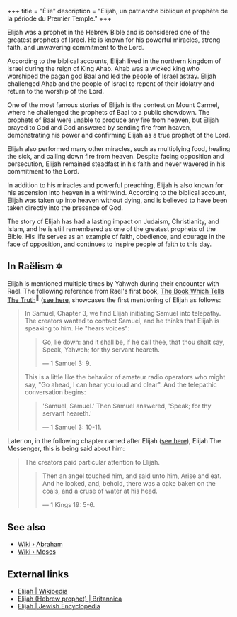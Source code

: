 +++
title = "Élie"
description = "Elijah, un patriarche biblique et prophète de la période du Premier Temple."
+++

Elijah was a prophet in the Hebrew Bible and is considered one of the greatest prophets of Israel. He is known for his powerful miracles, strong faith, and unwavering commitment to the Lord.

According to the biblical accounts, Elijah lived in the northern kingdom of Israel during the reign of King Ahab. Ahab was a wicked king who worshiped the pagan god Baal and led the people of Israel astray. Elijah challenged Ahab and the people of Israel to repent of their idolatry and return to the worship of the Lord.

One of the most famous stories of Elijah is the contest on Mount Carmel, where he challenged the prophets of Baal to a public showdown. The prophets of Baal were unable to produce any fire from heaven, but Elijah prayed to God and God answered by sending fire from heaven, demonstrating his power and confirming Elijah as a true prophet of the Lord.

Elijah also performed many other miracles, such as multiplying food, healing the sick, and calling down fire from heaven. Despite facing opposition and persecution, Elijah remained steadfast in his faith and never wavered in his commitment to the Lord.

In addition to his miracles and powerful preaching, Elijah is also known for his ascension into heaven in a whirlwind. According to the biblical account, Elijah was taken up into heaven without dying, and is believed to have been taken directly into the presence of God.

The story of Elijah has had a lasting impact on Judaism, Christianity, and Islam, and he is still remembered as one of the greatest prophets of the Bible. His life serves as an example of faith, obedience, and courage in the face of opposition, and continues to inspire people of faith to this day.

## In Raëlism 🔯

Elijah is mentioned multiple times by Yahweh during their encounter with Raël. The following reference from Raël's first book, [The Book Which Tells The Truth](../../library/the-book-which-tells-the-truth/)<sup>📖</sup> ([see here](https://wheelofheaven.github.io/rael-one-the-book-which-tells-the-truth/3_watching_over_the_chosen_people.html#samson-the-telepathist), showcases the first mentioning of Elijah as follows:

> In Samuel, Chapter 3, we find Elijah initiating Samuel into telepathy. The creators wanted to contact Samuel, and he thinks that Elijah is speaking to him. He "hears voices":
>
>> Go, lie down: and it shall be, if he call thee, that thou shalt say, Speak, Yahweh; for thy servant heareth.
>>
>> — 1 Samuel 3: 9.
>
> This is a little like the behavior of amateur radio operators who might say, "Go ahead, I can hear you loud and clear". And the telepathic conversation begins:
>
>> 'Samuel, Samuel.' Then Samuel answered, 'Speak; for thy servant heareth.'
>>
>> — 1 Samuel 3: 10-11.

Later on, in the following chapter named after Elijah ([see here](https://wheelofheaven.github.io/rael-one-the-book-which-tells-the-truth/3_watching_over_the_chosen_people.html#elijah-the-messenger)), Elijah The Messenger, this is being said about him:

> The creators paid particular attention to Elijah.
>
>> Then an angel touched him, and said unto him, Arise and eat. And he looked, and, behold, there was a cake baken on the coals, and a cruse of water at his head.
>>
>> — 1 Kings 19: 5-6.

## See also

- [Wiki › Abraham](../../wiki/abraham/)
- [Wiki › Moses](../../wiki/moses/)

## External links

- [Elijah | Wikipedia](https://en.wikipedia.org/wiki/Elijah)
- [Elijah (Hebrew prophet) | Britannica](https://www.britannica.com/biography/Elijah-Hebrew-prophet)
- [Elijah | Jewish Encyclopedia](https://www.jewishencyclopedia.com/articles/5634-elijah)